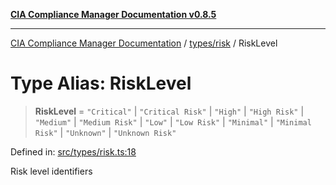 [**CIA Compliance Manager Documentation v0.8.5**](../../../README.md)

***

[CIA Compliance Manager Documentation](../../../modules.md) / [types/risk](../README.md) / RiskLevel

# Type Alias: RiskLevel

> **RiskLevel** = `"Critical"` \| `"Critical Risk"` \| `"High"` \| `"High Risk"` \| `"Medium"` \| `"Medium Risk"` \| `"Low"` \| `"Low Risk"` \| `"Minimal"` \| `"Minimal Risk"` \| `"Unknown"` \| `"Unknown Risk"`

Defined in: [src/types/risk.ts:18](https://github.com/Hack23/cia-compliance-manager/blob/3ae0301247f765ba03c8c0fe645db4718bb8af76/src/types/risk.ts#L18)

Risk level identifiers
